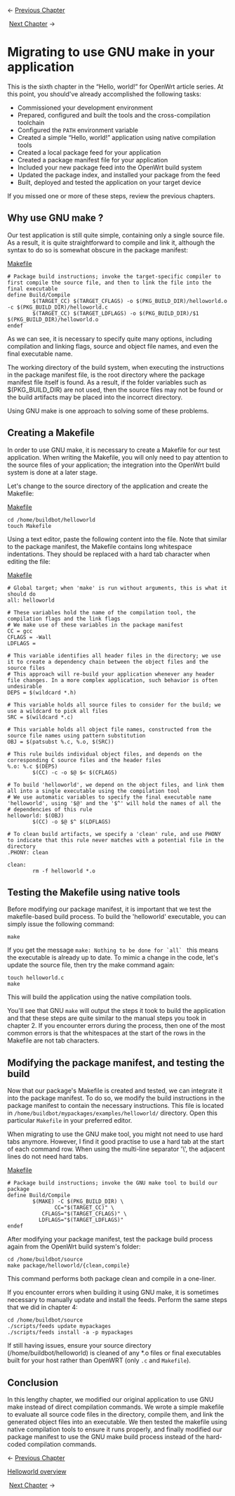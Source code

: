 ← [Previous Chapter](/docs/guide-developer/helloworld/chapter5 "docs:guide-developer:helloworld:chapter5")  

 [Next Chapter](/docs/guide-developer/helloworld/chapter7 "docs:guide-developer:helloworld:chapter7") →

# Migrating to use GNU make in your application

This is the sixth chapter in the “Hello, world!” for OpenWrt article series. At this point, you should've already accomplished the following tasks:

- Commissioned your development environment
- Prepared, configured and built the tools and the cross-compilation toolchain
- Configured the `PATH` environment variable
- Created a simple “Hello, world!” application using native compilation tools
- Created a local package feed for your application
- Created a package manifest file for your application
- Included your new package feed into the OpenWrt build system
- Updated the package index, and installed your package from the feed
- Built, deployed and tested the application on your target device

If you missed one or more of these steps, review the previous chapters.

## Why use GNU make ?

Our test application is still quite simple, containing only a single source file. As a result, it is quite straightforward to compile and link it, although the syntax to do so is somewhat obscure in the package manifest:

[Makefile](/_export/code/docs/guide-developer/helloworld/chapter6?codeblock=0 "Download Snippet")

```
# Package build instructions; invoke the target-specific compiler to first compile the source file, and then to link the file into the final executable
define Build/Compile
        $(TARGET_CC) $(TARGET_CFLAGS) -o $(PKG_BUILD_DIR)/helloworld.o -c $(PKG_BUILD_DIR)/helloworld.c
        $(TARGET_CC) $(TARGET_LDFLAGS) -o $(PKG_BUILD_DIR)/$1 $(PKG_BUILD_DIR)/helloworld.o
endef
```

As we can see, it is necessary to specify quite many options, including compilation and linking flags, source and object file names, and even the final executable name.

The working directory of the build system, when executing the instructions in the package manifest file, is the root directory where the package manifest file itself is found. As a result, if the folder variables such as $(PKG\_BUILD\_DIR) are not used, then the source files may not be found or the build artifacts may be placed into the incorrect directory.

Using GNU make is one approach to solving some of these problems.

## Creating a Makefile

In order to use GNU make, it is necessary to create a Makefile for our test application. When writing the Makefile, you will only need to pay attention to the source files of your application; the integration into the OpenWrt build system is done at a later stage.

Let's change to the source directory of the application and create the Makefile:

[Makefile](/_export/code/docs/guide-developer/helloworld/chapter6?codeblock=1 "Download Snippet")

```
cd /home/buildbot/helloworld
touch Makefile
```

Using a text editor, paste the following content into the file. Note that similar to the package manifest, the Makefile contains long whitespace indentations. They should be replaced with a hard tab character when editing the file:

[Makefile](/_export/code/docs/guide-developer/helloworld/chapter6?codeblock=2 "Download Snippet")

```
# Global target; when 'make' is run without arguments, this is what it should do
all: helloworld
 
# These variables hold the name of the compilation tool, the compilation flags and the link flags
# We make use of these variables in the package manifest
CC = gcc
CFLAGS = -Wall
LDFLAGS = 
 
# This variable identifies all header files in the directory; we use it to create a dependency chain between the object files and the source files
# This approach will re-build your application whenever any header file changes. In a more complex application, such behavior is often undesirable
DEPS = $(wildcard *.h)
 
# This variable holds all source files to consider for the build; we use a wildcard to pick all files
SRC = $(wildcard *.c)
 
# This variable holds all object file names, constructed from the source file names using pattern substitution
OBJ = $(patsubst %.c, %.o, $(SRC))
 
# This rule builds individual object files, and depends on the corresponding C source files and the header files
%.o: %.c $(DEPS)
        $(CC) -c -o $@ $< $(CFLAGS)
 
# To build 'helloworld', we depend on the object files, and link them all into a single executable using the compilation tool
# We use automatic variables to specify the final executable name 'helloworld', using '$@' and the '$^' will hold the names of all the
# dependencies of this rule
helloworld: $(OBJ)
        $(CC) -o $@ $^ $(LDFLAGS)
 
# To clean build artifacts, we specify a 'clean' rule, and use PHONY to indicate that this rule never matches with a potential file in the directory
.PHONY: clean
 
clean:
        rm -f helloworld *.o        
```

## Testing the Makefile using native tools

Before modifying our package manifest, it is important that we test the makefile-based build process. To build the 'helloworld' executable, you can simply issue the following command:

```
make
```

If you get the message ``make: Nothing to be done for `all` `` this means the executable is already up to date. To mimic a change in the code, let's update the source file, then try the make command again:

```
touch helloworld.c
make
```

This will build the application using the native compilation tools.

You'll see that GNU `make` will output the steps it took to build the application and that these steps are quite similar to the manual steps you took in chapter 2. If you encounter errors during the process, then one of the most common errors is that the whitespaces at the start of the rows in the Makefile are not tab characters.

## Modifying the package manifest, and testing the build

Now that our package's Makefile is created and tested, we can integrate it into the package manifest. To do so, we modify the build instructions in the package manifest to contain the necessary instructions. This file is located in `/home/buildbot/mypackages/examples/helloworld/` directory. Open this particular `Makefile` in your preferred editor.

When migrating to use the GNU make tool, you might not need to use hard tabs anymore. However, I find it good practise to use a hard tab at the start of each command row. When using the multi-line separator '\\', the adjacent lines do not need hard tabs.

[Makefile](/_export/code/docs/guide-developer/helloworld/chapter6?codeblock=5 "Download Snippet")

```
# Package build instructions; invoke the GNU make tool to build our package
define Build/Compile
        $(MAKE) -C $(PKG_BUILD_DIR) \
               CC="$(TARGET_CC)" \
           CFLAGS="$(TARGET_CFLAGS)" \
          LDFLAGS="$(TARGET_LDFLAGS)"
endef
```

After modifying your package manifest, test the package build process again from the OpenWrt build system's folder:

```
cd /home/buildbot/source
make package/helloworld/{clean,compile}
```

This command performs both package clean and compile in a one-liner.

If you encounter errors when building it using GNU make, it is sometimes necessary to manually update and install the feeds. Perform the same steps that we did in chapter 4:

```
cd /home/buildbot/source
./scripts/feeds update mypackages
./scripts/feeds install -a -p mypackages
```

If still having issues, ensure your source directory (/home/buildbot/helloworld) is cleaned of any \*.o files or final executables built for your host rather than OpenWRT (only `.c` and `Makefile`).

## Conclusion

In this lengthy chapter, we modified our original application to use GNU make instead of direct compilation commands. We wrote a simple makefile to evaluate all source code files in the directory, compile them, and link the generated object files into an executable. We then tested the makefile using native compilation tools to ensure it runs properly, and finally modified our package manifest to use the GNU make build process instead of the hard-coded compilation commands.

← [Previous Chapter](/docs/guide-developer/helloworld/chapter5 "docs:guide-developer:helloworld:chapter5")  

[Helloworld overview](/docs/guide-developer/helloworld/start "docs:guide-developer:helloworld:start")  

 [Next Chapter](/docs/guide-developer/helloworld/chapter7 "docs:guide-developer:helloworld:chapter7") →
